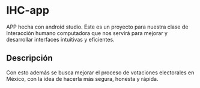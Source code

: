 # IHC-app 

APP hecha con android studio. Este es un proyecto para nuestra clase de Interacción humano computadora que nos servirá para mejorar y desarrollar interfaces intuitivas y eficientes.

## Descripción
Con esto además se busca mejorar el proceso de votaciones electorales en México, con la idea de hacerla más segura, honesta y rápida.
